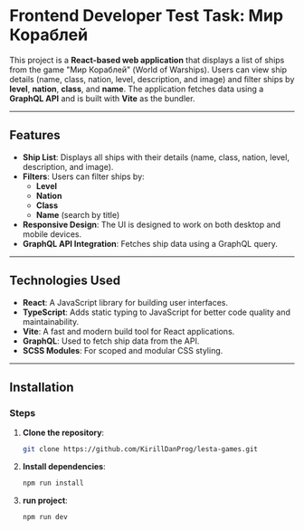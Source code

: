 # Frontend Developer Test Task: Мир Кораблей

This project is a **React-based web application** that displays a list of ships from the game "Мир Кораблей" (World of Warships). Users can view ship details (name, class, nation, level, description, and image) and filter ships by **level**, **nation**, **class**, and **name**. The application fetches data using a **GraphQL API** and is built with **Vite** as the bundler.

---

## Features

- **Ship List**: Displays all ships with their details (name, class, nation, level, description, and image).
- **Filters**: Users can filter ships by:
  - **Level**
  - **Nation**
  - **Class**
  - **Name** (search by title)
- **Responsive Design**: The UI is designed to work on both desktop and mobile devices.
- **GraphQL API Integration**: Fetches ship data using a GraphQL query.

---

## Technologies Used

- **React**: A JavaScript library for building user interfaces.
- **TypeScript**: Adds static typing to JavaScript for better code quality and maintainability.
- **Vite**: A fast and modern build tool for React applications.
- **GraphQL**: Used to fetch ship data from the API.
- **SCSS Modules**: For scoped and modular CSS styling.

---

## Installation

### Steps

1. **Clone the repository**:

   ```bash
   git clone https://github.com/KirillDanProg/lesta-games.git
   ```

2. **Install dependencies**:

   ```bash
   npm run install
   ```

3. **run project**:
   ```bash
   npm run dev
   ```
